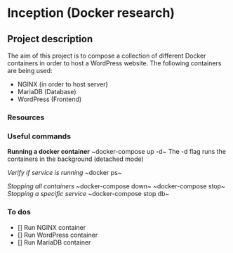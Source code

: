 # Inception (Docker research)

## Project description
The aim of this project is to compose a collection of different Docker containers in order to host a WordPress website. The following containers are being used: 
- NGINX (in order to host server)
- MariaDB (Database)
- WordPress (Frontend)

### Resources


### Useful commands

**Running a docker container**
~docker-compose up -d~ 
The -d flag runs the containers in the background (detached mode)

*Verify if service is running*
~docker ps~

*Stopping all containers*
~docker-compose down~
~docker-compose stop~
*Stopping a specific service*
~docker-compose stop db~


### To dos

- [] Run NGINX container
- [] Run WordPress container
- [] Run MariaDB container
